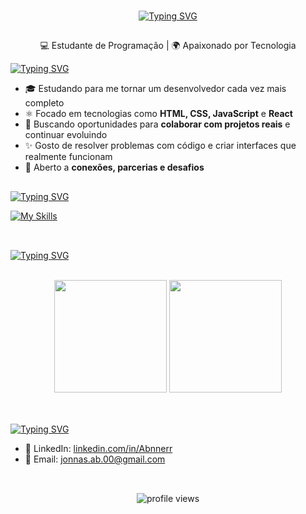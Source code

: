 <br>
<div align="center">
 
 [![Typing SVG](https://readme-typing-svg.demolab.com?font=Fira+Code&weight=900&size=28&letterSpacing=&pause=5000&color=F7F7F7&vCenter=true&width=343&height=30&lines=%F0%9F%91%8B+Ol%C3%A1%2C+eu+sou+Jonas)](https://git.io/typing-svg)
  
</div>

##
<p align="center">
  💻 Estudante de Programação | 🌍 Apaixonado por Tecnologia
 

 [![Typing SVG](https://readme-typing-svg.demolab.com?font=Fira+Code&weight=900&letterSpacing=&pause=5000&color=F7F7F7&vCenter=true&width=345&height=30&lines=%F0%9F%91%A8%E2%80%8D%F0%9F%92%BB+Sobre+Mim)](https://git.io/typing-svg)

- 🎓 Estudando para me tornar um desenvolvedor cada vez mais completo
- ⚛️ Focado em tecnologias como **HTML, CSS, JavaScript** e **React**
- 🎯 Buscando oportunidades para **colaborar com projetos reais** e continuar evoluindo
- ✨ Gosto de resolver problemas com código e criar interfaces que realmente funcionam
- 🤝 Aberto a **conexões, parcerias e desafios**

</p>

##
[![Typing SVG](https://readme-typing-svg.demolab.com?font=Fira+Code&weight=900&letterSpacing=&pause=5000&color=F7F7F7&vCenter=true&width=345&height=30&lines=%F0%9F%8E%93+Tecnologias+e+Ferramentas)](https://git.io/typing-svg)

[![My Skills](https://skillicons.dev/icons?i=html,css,javascript,python,tailwind,react)](https://skillicons.dev)<br><br>

##

[![Typing SVG](https://readme-typing-svg.demolab.com?font=Fira+Code&weight=900&letterSpacing=&pause=5000&color=F7F7F7&vCenter=true&width=345&height=30&lines=%F0%9F%93%8A+GitHub+Stats)](https://git.io/typing-svg)

<br>
<div align="center">
  <img height="180em" src="https://github-readme-stats.vercel.app/api?username=Abnnerr&show_icons=true&theme=tokyonight"/>
  <img height="180em" src="https://github-readme-stats.vercel.app/api/top-langs/?username=Abnnerr&layout=compact&langs_count=7&theme=tokyonight"/>
</div>
<br>

##

[![Typing SVG](https://readme-typing-svg.demolab.com?font=Fira+Code&weight=900&letterSpacing=&pause=5000&color=F7F7F7&vCenter=true&width=345&height=30&lines=%F0%9F%93%AB+Contato)](https://git.io/typing-svg)

- 💼 LinkedIn: [linkedin.com/in/Abnnerr](https://www.linkedin.com/in/abner-vieira-b34710365/)
- 📧 Email: [jonnas.ab.00@gmail.com](jonnas.ab.00@gmail.com)
  <br><br>
##
<p align="center">
  <img src="https://komarev.com/ghpvc/?username=Abnnerr&style=for-the-badge&color=red" alt="profile views" />
</p>


